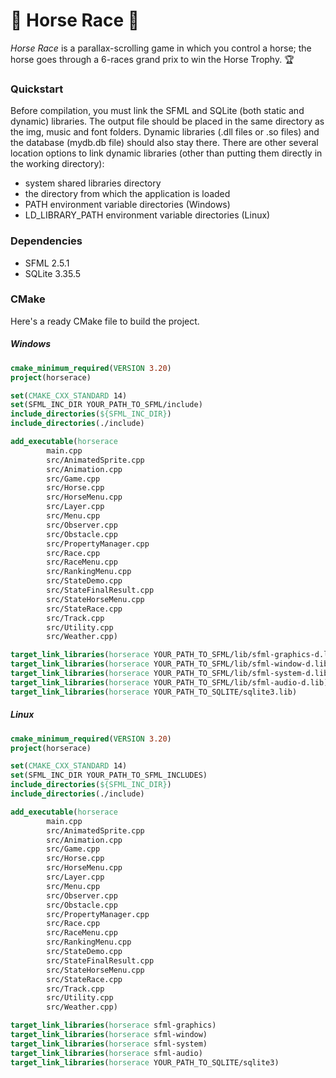 # 🏇 Horse Race 🏇
_Horse Race_ is a parallax-scrolling game in which you control a horse; the horse goes through a 6-races grand prix to win the Horse Trophy. 🏆

### Quickstart
Before compilation, you must link the SFML and SQLite (both static and dynamic) libraries. The output file should be placed in the same directory as the img, music and font folders. Dynamic libraries (.dll files or .so files) and the database (mydb.db file) should also stay there.
There are other several location options to link dynamic libraries (other than putting them directly in the working directory):
- system shared libraries directory
- the directory from which the application is loaded
- PATH environment variable directories (Windows)
- LD_LIBRARY_PATH environment variable directories (Linux)

### Dependencies
- SFML 2.5.1
- SQLite 3.35.5

### CMake
Here's a ready CMake file to build the project.
##### Windows
```CMake
cmake_minimum_required(VERSION 3.20)
project(horserace)

set(CMAKE_CXX_STANDARD 14)
set(SFML_INC_DIR YOUR_PATH_TO_SFML/include)
include_directories(${SFML_INC_DIR})
include_directories(./include)

add_executable(horserace
        main.cpp
        src/AnimatedSprite.cpp
        src/Animation.cpp
        src/Game.cpp
        src/Horse.cpp
        src/HorseMenu.cpp
        src/Layer.cpp
        src/Menu.cpp
        src/Observer.cpp
        src/Obstacle.cpp
        src/PropertyManager.cpp
        src/Race.cpp
        src/RaceMenu.cpp
        src/RankingMenu.cpp
        src/StateDemo.cpp
        src/StateFinalResult.cpp
        src/StateHorseMenu.cpp
        src/StateRace.cpp
        src/Track.cpp
        src/Utility.cpp
        src/Weather.cpp)

target_link_libraries(horserace YOUR_PATH_TO_SFML/lib/sfml-graphics-d.lib)
target_link_libraries(horserace YOUR_PATH_TO_SFML/lib/sfml-window-d.lib)
target_link_libraries(horserace YOUR_PATH_TO_SFML/lib/sfml-system-d.lib)
target_link_libraries(horserace YOUR_PATH_TO_SFML/lib/sfml-audio-d.lib)
target_link_libraries(horserace YOUR_PATH_TO_SQLITE/sqlite3.lib)
```
##### Linux
```CMake
cmake_minimum_required(VERSION 3.20)
project(horserace)

set(CMAKE_CXX_STANDARD 14)
set(SFML_INC_DIR YOUR_PATH_TO_SFML_INCLUDES)
include_directories(${SFML_INC_DIR})
include_directories(./include)

add_executable(horserace
        main.cpp
        src/AnimatedSprite.cpp
        src/Animation.cpp
        src/Game.cpp
        src/Horse.cpp
        src/HorseMenu.cpp
        src/Layer.cpp
        src/Menu.cpp
        src/Observer.cpp
        src/Obstacle.cpp
        src/PropertyManager.cpp
        src/Race.cpp
        src/RaceMenu.cpp
        src/RankingMenu.cpp
        src/StateDemo.cpp
        src/StateFinalResult.cpp
        src/StateHorseMenu.cpp
        src/StateRace.cpp
        src/Track.cpp
        src/Utility.cpp
        src/Weather.cpp)

target_link_libraries(horserace sfml-graphics)
target_link_libraries(horserace sfml-window)
target_link_libraries(horserace sfml-system)
target_link_libraries(horserace sfml-audio)
target_link_libraries(horserace YOUR_PATH_TO_SQLITE/sqlite3)
```
